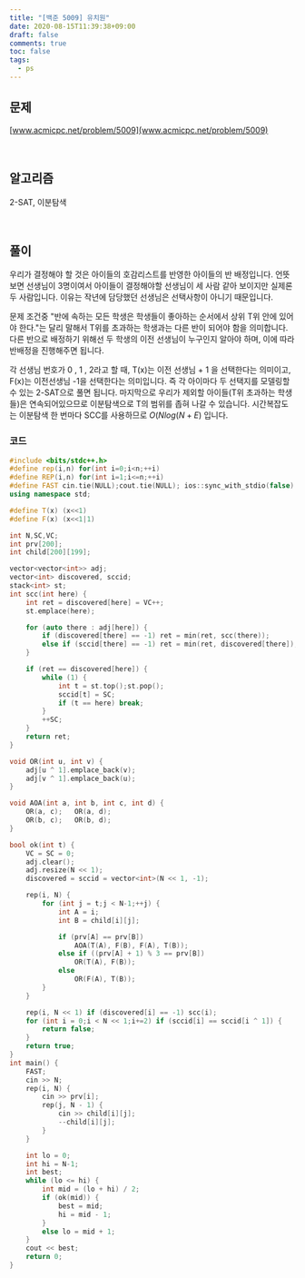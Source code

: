 ```yaml
---
title: "[백준 5009] 유치원"
date: 2020-08-15T11:39:38+09:00
draft: false
comments: true
toc: false
tags:
  - ps
---
```


## 문제

[www.acmicpc.net/problem/5009](www.acmicpc.net/problem/5009)

<br>

## 알고리즘

2-SAT, 이분탐색

<br>

## 풀이

우리가 결정해야 할 것은 아이들의 호감리스트를 반영한 아이들의 반 배정입니다. 언뜻 보면 선생님이 3명이여서 아이들이 결정해야할 선생님이 세 사람 같아 보이지만 실제론 두 사람입니다. 이유는 작년에 담당했던 선생님은 선택사항이 아니기 때문입니다.

문제 조건중 "반에 속하는 모든 학생은 학생들이 좋아하는 순서에서 상위 T위 안에 있어야 한다."는 달리 말해서 T위를 초과하는 학생과는 다른 반이 되어야 함을 의미합니다. 다른 반으로 배정하기 위해선 두 학생의 이전 선생님이 누구인지 알아야 하며, 이에 따라 반배정을 진행해주면 됩니다.

각 선생님 번호가 0 , 1 , 2라고 할 때, T(x)는 이전 선생님 + 1 을 선택한다는 의미이고, F(x)는 이전선생님 -1을 선택한다는 의미입니다. 즉 각 아이마다 두 선택지를 모델링할 수 있는 2-SAT으로 풀면 됩니다. 마지막으로 우리가 제외할 아이들(T위 초과하는 학생들)은 연속되어있으므로 이분탐색으로 T의 범위를 좁혀 나갈 수 있습니다. 시간복잡도는 이분탐색 한 번마다 SCC를 사용하므로 $O(Nlog(N+E)$ 입니다.

### 코드

```c++
#include <bits/stdc++.h>
#define rep(i,n) for(int i=0;i<n;++i)
#define REP(i,n) for(int i=1;i<=n;++i)
#define FAST cin.tie(NULL);cout.tie(NULL); ios::sync_with_stdio(false)
using namespace std;

#define T(x) (x<<1)
#define F(x) (x<<1|1)

int N,SC,VC;
int prv[200];
int child[200][199];

vector<vector<int>> adj;
vector<int> discovered, sccid;
stack<int> st;
int scc(int here) {
    int ret = discovered[here] = VC++;
    st.emplace(here);

    for (auto there : adj[here]) {
        if (discovered[there] == -1) ret = min(ret, scc(there));
        else if (sccid[there] == -1) ret = min(ret, discovered[there]);
    }

    if (ret == discovered[here]) {
        while (1) {
            int t = st.top();st.pop();
            sccid[t] = SC;
            if (t == here) break;
        }
        ++SC;
    }
    return ret;
}

void OR(int u, int v) {
    adj[u ^ 1].emplace_back(v);
    adj[v ^ 1].emplace_back(u);
}

void AOA(int a, int b, int c, int d) {
    OR(a, c);	OR(a, d);
    OR(b, c);	OR(b, d);
}

bool ok(int t) {
    VC = SC = 0;
    adj.clear();
    adj.resize(N << 1);
    discovered = sccid = vector<int>(N << 1, -1);

    rep(i, N) {
        for (int j = t;j < N-1;++j) {
            int A = i;
            int B = child[i][j];

            if (prv[A] == prv[B])
                AOA(T(A), F(B), F(A), T(B));
            else if ((prv[A] + 1) % 3 == prv[B])
                OR(T(A), F(B));
            else
                OR(F(A), T(B));
        }
    }

    rep(i, N << 1) if (discovered[i] == -1) scc(i);
    for (int i = 0;i < N << 1;i+=2) if (sccid[i] == sccid[i ^ 1]) {
        return false;
    }
    return true;
}
int main() {
    FAST;
    cin >> N;
    rep(i, N) {
        cin >> prv[i];
        rep(j, N - 1) {
            cin >> child[i][j];
            --child[i][j];
        }
    }

    int lo = 0;
    int hi = N-1;
    int best;
    while (lo <= hi) {
        int mid = (lo + hi) / 2;
        if (ok(mid)) {
            best = mid;
            hi = mid - 1;
        }
        else lo = mid + 1;
    }
    cout << best;
    return 0;
}
```
